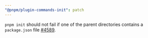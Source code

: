 ```yaml
---
"@pnpm/plugin-commands-init": patch
---
```


`pnpm init` should not fail if one of the parent directories contains a `package.json` file [#4589](https://github.com/pnpm/pnpm/issues/4589).

